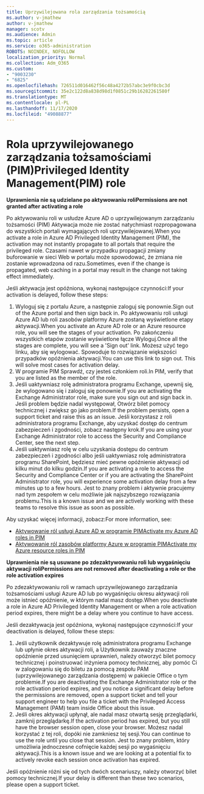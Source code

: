 ```yaml
---
title: Uprzywilejowana rola zarządzania tożsamością
ms.author: v-jmathew
author: v-jmathew
manager: scotv
ms.audience: Admin
ms.topic: article
ms.service: o365-administration
ROBOTS: NOINDEX, NOFOLLOW
localization_priority: Normal
ms.collection: Adm_O365
ms.custom:
- "9003230"
- "6825"
ms.openlocfilehash: 726511d016462f56c48a4272b57abc3e9f0cbc3d
ms.sourcegitcommit: 35e2c122d8a838d98d1f0851c29b16282261580f
ms.translationtype: MT
ms.contentlocale: pl-PL
ms.lasthandoff: 11/17/2020
ms.locfileid: "49088877"
---
```

# <a name="privileged-identity-managementpim-role"></a><span data-ttu-id="5cf9e-102">Rola uprzywilejowanego zarządzania tożsamościami (PIM)</span><span class="sxs-lookup"><span data-stu-id="5cf9e-102">Privileged Identity Management(PIM) role</span></span>

<span data-ttu-id="5cf9e-103">**Uprawnienia nie są udzielane po aktywowaniu roli**</span><span class="sxs-lookup"><span data-stu-id="5cf9e-103">**Permissions are not granted after activating a role**</span></span>

<span data-ttu-id="5cf9e-104">Po aktywowaniu roli w usłudze Azure AD o uprzywilejowanym zarządzaniu tożsamości (PIM) Aktywacja może nie zostać natychmiast rozpropagowana do wszystkich portali wymagających roli uprzywilejowanej.</span><span class="sxs-lookup"><span data-stu-id="5cf9e-104">When you activate a role in Azure AD Privileged Identity Management (PIM), the activation may not instantly propagate to all portals that require the privileged role.</span></span> <span data-ttu-id="5cf9e-105">Czasami nawet w przypadku propagacji zmiany buforowanie w sieci Web w portalu może spowodować, że zmiana nie zostanie wprowadzona od razu.</span><span class="sxs-lookup"><span data-stu-id="5cf9e-105">Sometimes, even if the change is propagated, web caching in a portal may result in the change not taking effect immediately.</span></span>

<span data-ttu-id="5cf9e-106">Jeśli aktywacja jest opóźniona, wykonaj następujące czynności:</span><span class="sxs-lookup"><span data-stu-id="5cf9e-106">If your activation is delayed, follow these steps:</span></span>

1. <span data-ttu-id="5cf9e-107">Wyloguj się z portalu Azure, a następnie zaloguj się ponownie.</span><span class="sxs-lookup"><span data-stu-id="5cf9e-107">Sign out of the Azure portal and then sign back in.</span></span> <span data-ttu-id="5cf9e-108">Po aktywowaniu roli usługi Azure AD lub roli zasobów platformy Azure zostaną wyświetlone etapy aktywacji.</span><span class="sxs-lookup"><span data-stu-id="5cf9e-108">When you activate an Azure AD role or an Azure resource role, you will see the stages of your activation.</span></span> <span data-ttu-id="5cf9e-109">Po zakończeniu wszystkich etapów zostanie wyświetlone łącze Wyloguj.</span><span class="sxs-lookup"><span data-stu-id="5cf9e-109">Once all the stages are complete, you will see a 'Sign out' link.</span></span> <span data-ttu-id="5cf9e-110">Możesz użyć tego linku, aby się wylogować. Spowoduje to rozwiązanie większości przypadków opóźnienia aktywacji.</span><span class="sxs-lookup"><span data-stu-id="5cf9e-110">You can use this link to sign out. This will solve most cases for activation delay.</span></span>
2. <span data-ttu-id="5cf9e-111">W programie PIM Sprawdź, czy jesteś członkiem roli.</span><span class="sxs-lookup"><span data-stu-id="5cf9e-111">In PIM, verify that you are listed as the member of the role.</span></span>
3. <span data-ttu-id="5cf9e-112">Jeśli uaktywniasz rolę administratora programu Exchange, upewnij się, że wylogowano się i zaloguj się ponownie.</span><span class="sxs-lookup"><span data-stu-id="5cf9e-112">If you are activating the Exchange Administrator role, make sure you sign out and sign back in.</span></span> <span data-ttu-id="5cf9e-113">Jeśli problem będzie nadal występował, Otwórz bilet pomocy technicznej i zwiększ go jako problem.</span><span class="sxs-lookup"><span data-stu-id="5cf9e-113">If the problem persists, open a support ticket and raise this as an issue.</span></span> <span data-ttu-id="5cf9e-114">Jeśli korzystasz z roli administratora programu Exchange, aby uzyskać dostęp do centrum zabezpieczeń i zgodności, zobacz następny krok.</span><span class="sxs-lookup"><span data-stu-id="5cf9e-114">If you are using your Exchange Administrator role to access the Security and Compliance Center, see the next step.</span></span>
4. <span data-ttu-id="5cf9e-115">Jeśli uaktywniasz rolę w celu uzyskania dostępu do centrum zabezpieczeń i zgodności albo jeśli uaktywniasz rolę administratora programu SharePoint, będziesz mieć pewne opóźnienie aktywacji od kilku minut do kilku godzin.</span><span class="sxs-lookup"><span data-stu-id="5cf9e-115">If you are activating a role to access the Security and Compliance Center or if you are activating the SharePoint Administrator role, you will experience some activation delay from a few minutes up to a few hours.</span></span> <span data-ttu-id="5cf9e-116">Jest to znany problem i aktywnie pracujemy nad tym zespołem w celu możliwie jak najszybszego rozwiązania problemu.</span><span class="sxs-lookup"><span data-stu-id="5cf9e-116">This is a known issue and we are actively working with these teams to resolve this issue as soon as possible.</span></span>

<span data-ttu-id="5cf9e-117">Aby uzyskać więcej informacji, zobacz:</span><span class="sxs-lookup"><span data-stu-id="5cf9e-117">For more information, see:</span></span>

- [<span data-ttu-id="5cf9e-118">Aktywowanie ról usługi Azure AD w programie PIM</span><span class="sxs-lookup"><span data-stu-id="5cf9e-118">Activate my Azure AD roles in PIM</span></span>](https://docs.microsoft.com/azure/active-directory/privileged-identity-management/pim-how-to-activate-role?WT.mc_id=Portal-Microsoft_Azure_Support "https://docs.microsoft.com/azure/active-directory/privileged-identity-management/pim-how-to-activate-role?wt.mc_id=portal-microsoft_azure_support")
- [<span data-ttu-id="5cf9e-119">Aktywowanie ról zasobów platformy Azure w programie PIM</span><span class="sxs-lookup"><span data-stu-id="5cf9e-119">Activate my Azure resource roles in PIM</span></span>](https://docs.microsoft.com/azure/active-directory/privileged-identity-management/pim-resource-roles-activate-your-roles?WT.mc_id=Portal-Microsoft_Azure_Support "https://docs.microsoft.com/azure/active-directory/privileged-identity-management/pim-resource-roles-activate-your-roles?wt.mc_id=portal-microsoft_azure_support")

<span data-ttu-id="5cf9e-120">**Uprawnienia nie są usuwane po zdezaktywowaniu roli lub wygaśnięciu aktywacji roli**</span><span class="sxs-lookup"><span data-stu-id="5cf9e-120">**Permissions are not removed after deactivating a role or the role activation expires**</span></span>

<span data-ttu-id="5cf9e-121">Po zdezaktywowaniu roli w ramach uprzywilejowanego zarządzania tożsamościami usługi Azure AD lub po wygaśnięciu okresu aktywacji roli może istnieć opóźnienie, w którym nadal masz dostęp.</span><span class="sxs-lookup"><span data-stu-id="5cf9e-121">When you deactivate a role in Azure AD Privileged Identity Management or when a role activation period expires, there might be a delay where you continue to have access.</span></span>

<span data-ttu-id="5cf9e-122">Jeśli dezaktywacja jest opóźniona, wykonaj następujące czynności:</span><span class="sxs-lookup"><span data-stu-id="5cf9e-122">If your deactivation is delayed, follow these steps:</span></span>

1. <span data-ttu-id="5cf9e-123">Jeśli użytkownik dezaktywuje rolę administratora programu Exchange lub upłynie okres aktywacji roli, a Użytkownik zauważy znaczne opóźnienie przed usunięciem uprawnień, należy otworzyć bilet pomocy technicznej i poinstruować inżyniera pomocy technicznej, aby pomóc Ci w zalogowaniu się do biletu za pomocą zespołu PAM (uprzywilejowanego zarządzania dostępem) w pakiecie Office o tym problemie.</span><span class="sxs-lookup"><span data-stu-id="5cf9e-123">If you are deactivating the Exchange Administrator role or the role activation period expires, and you notice a significant delay before the permissions are removed, open a support ticket and tell your support engineer to help you file a ticket with the Privileged Access Management (PAM) team inside Office about this issue.</span></span>
2. <span data-ttu-id="5cf9e-124">Jeśli okres aktywacji upłynął, ale nadal masz otwartą sesję przeglądarki, zamknij przeglądarkę.</span><span class="sxs-lookup"><span data-stu-id="5cf9e-124">If the activation period has expired, but you still have the browser session open, close your browser.</span></span> <span data-ttu-id="5cf9e-125">Możesz nadal korzystać z tej roli, dopóki nie zamkniesz tej sesji.</span><span class="sxs-lookup"><span data-stu-id="5cf9e-125">You can continue to use the role until you close that session.</span></span> <span data-ttu-id="5cf9e-126">Jest to znany problem, który umożliwia jednoczesne cofnięcie każdej sesji po wygaśnięciu aktywacji.</span><span class="sxs-lookup"><span data-stu-id="5cf9e-126">This is a known issue and we are looking at a potential fix to actively revoke each session once activation has expired.</span></span>

<span data-ttu-id="5cf9e-127">Jeśli opóźnienie różni się od tych dwóch scenariuszy, należy otworzyć bilet pomocy technicznej.</span><span class="sxs-lookup"><span data-stu-id="5cf9e-127">If your delay is different than these two scenarios, please open a support ticket.</span></span>

